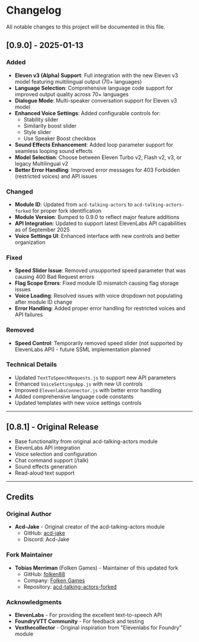 # Changelog

All notable changes to this project will be documented in this file.

## [0.9.0] - 2025-01-13

### Added
- **Eleven v3 (Alpha) Support**: Full integration with the new Eleven v3 model featuring multilingual output (70+ languages)
- **Language Selection**: Comprehensive language code support for improved output quality across 70+ languages
- **Dialogue Mode**: Multi-speaker conversation support for Eleven v3 model
- **Enhanced Voice Settings**: Added configurable controls for:
  - Stability slider
  - Similarity boost slider  
  - Style slider
  - Use Speaker Boost checkbox
- **Sound Effects Enhancement**: Added loop parameter support for seamless looping sound effects
- **Model Selection**: Choose between Eleven Turbo v2, Flash v2, v3, or legacy Multilingual v2
- **Better Error Handling**: Improved error messages for 403 Forbidden (restricted voices) and API issues

### Changed
- **Module ID**: Updated from `acd-talking-actors` to `acd-talking-actors-forked` for proper fork identification
- **Module Version**: Bumped to 0.9.0 to reflect major feature additions
- **API Integration**: Updated to support latest ElevenLabs API capabilities as of September 2025
- **Voice Settings UI**: Enhanced interface with new controls and better organization

### Fixed
- **Speed Slider Issue**: Removed unsupported speed parameter that was causing 400 Bad Request errors
- **Flag Scope Errors**: Fixed module ID mismatch causing flag storage issues
- **Voice Loading**: Resolved issues with voice dropdown not populating after module ID change
- **Error Handling**: Added proper error handling for restricted voices and API failures

### Removed
- **Speed Control**: Temporarily removed speed slider (not supported by ElevenLabs API) - future SSML implementation planned

### Technical Details
- Updated `TextToSpeechRequests.js` to support new API parameters
- Enhanced `VoiceSettingsApp.js` with new UI controls
- Improved `ElevenlabsConnector.js` with better error handling
- Added comprehensive language code constants
- Updated templates with new voice settings controls

---

## [0.8.1] - Original Release
- Base functionality from original acd-talking-actors module
- ElevenLabs API integration
- Voice selection and configuration
- Chat command support (/talk)
- Sound effects generation
- Read-aloud text support

---

## Credits

### Original Author
- **Acd-Jake** - Original creator of the acd-talking-actors module
  - GitHub: [acd-jake](https://github.com/acd-jake)
  - Discord: Acd-Jake

### Fork Maintainer  
- **Tobias Merriman** (Folken Games) - Maintainer of this updated fork
  - GitHub: [folken88](https://github.com/folken88)
  - Company: [Folken Games](https://github.com/folken88)
  - Repository: [acd-talking-actors-forked](https://github.com/folken88/acd-talking-actors-forked)

### Acknowledgments
- **ElevenLabs** - For providing the excellent text-to-speech API
- **FoundryVTT Community** - For feedback and testing
- **Vexthecollector** - Original inspiration from "Elevenlabs for Foundry" module
